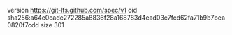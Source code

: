 version https://git-lfs.github.com/spec/v1
oid sha256:a64e0cadc272285a8836f28a168783d4ead03c7fcd62fa71b9b7bea0820f7cdd
size 301
